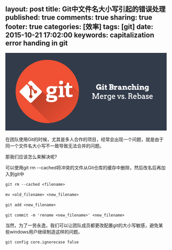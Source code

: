 layout: post
title: Git中文件名大小写引起的错误处理
published: true
comments: true
sharing: true
footer: true
categories: [效率]
tags: [git]
date: 2015-10-21 17:02:00
keywords: capitalization error handing in git
---
![git branching](/images/blog/git-branching.png)

在团队使用Git的时候，尤其是多人合作的项目，经常会出现一个问题，就是由于同一个文件名大小写不一致导致无法合并的问题。

那我们应该怎么来解决呢?

<!-- more -->

可以使用git rm --cached将冲突的文件从Git仓库的缓存中删除，然后改名后再加入到git中

```
git rm --cached <filename>

mv <old_filename> <new_filename>

git add <new_filename>

git commit -m 'rename <new_filename>' <new_filename>
```

当然，为了一劳永逸，我们可以让团队成员都更改配置git的大小写敏感，避免某些windows用户继续制造这样的问题。

```
git config core.ignorecase false
```
